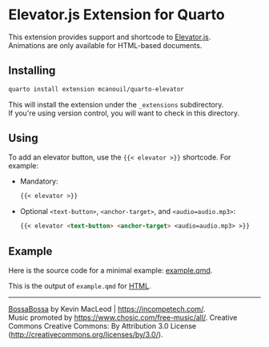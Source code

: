 # Elevator.js Extension for Quarto

This extension provides support and shortcode to [Elevator.js](https://github.com/tholman/elevator.js).  
Animations are only available for HTML-based documents.

## Installing

```sh
quarto install extension mcanouil/quarto-elevator
```

This will install the extension under the `_extensions` subdirectory.  
If you're using version control, you will want to check in this directory.

## Using

To add an elevator button, use the `{{< elevator >}}` shortcode. For example:

- Mandatory:
  ``` markdown
  {{< elevator >}}
  ```

- Optional `<text-button>`, `<anchor-target>`, and `<audio=audio.mp3>`:
  ``` markdown
  {{< elevator <text-button> <anchor-target> <audio=audio.mp3> >}}
  ```

## Example

Here is the source code for a minimal example: [example.qmd](example.qmd).

This is the output of `example.qmd` for [HTML](https://m.canouil.fr/quarto-elevator/).

---

[BossaBossa](_extensions/elevator/BossaBossa.mp3) by Kevin MacLeod | <https://incompetech.com/>.  
Music promoted by <https://www.chosic.com/free-music/all/>.
Creative Commons Creative Commons: By Attribution 3.0 License (<http://creativecommons.org/licenses/by/3.0/>).
